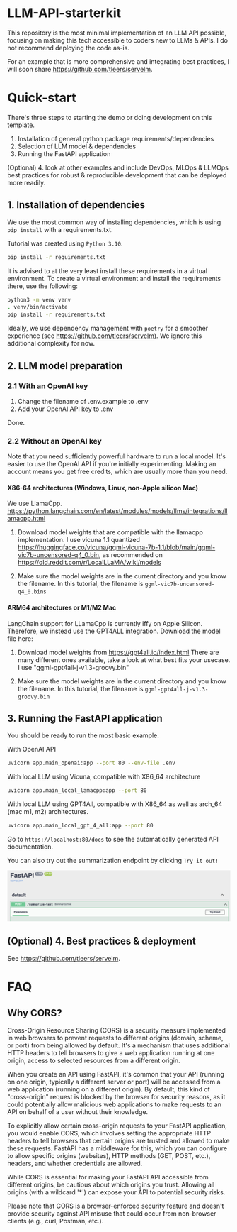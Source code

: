 # LLM-API-starterkit

This repository is the most minimal implementation of an LLM API possible, focusing on making this tech accessible to coders new to LLMs & APIs.
I do not recommend deploying the code as-is. 

For an example that is more comprehensive and integrating best practices, I will soon share https://github.com/tleers/servelm.

# Quick-start

There's three steps to starting the demo or doing development on this template.

1. Installation of general python package requirements/dependencies
2. Selection of LLM model & dependencies
3. Running the FastAPI application

(Optional) 4. look at other examples and include DevOps, MLOps & LLMOps best practices for robust & reproducible development that can be deployed more readily.

## 1. Installation of dependencies

We use the most common way of installing dependencies, which is using `pip install` with a requirements.txt.

Tutorial was created using `Python 3.10`.

```bash
pip install -r requirements.txt
```

It is advised to at the very least install these requirements in a virtual environment. To create a virtual environment and install the requirements there, use the following:
```bash
python3 -m venv venv
. venv/bin/activate
pip install -r requirements.txt
```

Ideally, we use dependency management with `poetry` for a smoother experience (see https://github.com/tleers/servelm). We ignore this additional complexity for now.

## 2. LLM model preparation

### 2.1 **With an OpenAI key**

1. Change the filename of .env.example to .env
2. Add your OpenAI API key to .env

Done.

### 2.2 **Without an OpenAI key**

Note that you need sufficiently powerful hardware to run a local model. It's easier to use the OpenAI API if you're initially experimenting. Making an account means you get free credits, which are usually more than you need.

#### **X86-64 architectures (Windows, Linux, non-Apple silicon Mac)**
We use LlamaCpp. 
https://python.langchain.com/en/latest/modules/models/llms/integrations/llamacpp.html

1. Download model weights that are compatible with the llamacpp implementation. 
I use vicuna 1.1 quantized https://huggingface.co/vicuna/ggml-vicuna-7b-1.1/blob/main/ggml-vic7b-uncensored-q4_0.bin, as recommended on https://old.reddit.com/r/LocalLLaMA/wiki/models

2. Make sure the model weights are in the current directory and you know the filename. 
In this tutorial, the filename is `ggml-vic7b-uncensored-q4_0.bins`

#### **ARM64 architectures or M1/M2 Mac**
LangChain support for LLamaCpp is currently iffy on Apple Silicon. Therefore, we instead use the GPT4ALL integration.
Download the model file here:


1. Download model weights from https://gpt4all.io/index.html
There are many different ones available, take a look at what best fits your usecase. I use
"ggml-gpt4all-j-v1.3-groovy.bin"

2. Make sure the model weights are in the current directory and you know the filename. 
In this tutorial, the filename is `ggml-gpt4all-j-v1.3-groovy.bin`


## 3. Running the FastAPI application

You should be ready to run the most basic example.

With OpenAI API
```bash
uvicorn app.main_openai:app --port 80 --env-file .env
```

With local LLM using Vicuna, compatible with X86_64 architecture
```bash
uvicorn app.main_local_lamacpp:app --port 80
```

With local LLM using GPT4All, compatible with X86_64 as well as arch_64 (mac m1, m2) architectures.
```bash
uvicorn app.main_local_gpt_4_all:app --port 80
```

Go to `https://localhost:80/docs` to see the automatically generated API documentation. 

You can also try out the summarization endpoint by clicking `Try it out!`

![Showing FastAPI with the Try it out button](docs/try_it_out.png)

## (Optional) 4. Best practices & deployment

See https://github.com/tleers/servelm.

# FAQ

## Why CORS?
Cross-Origin Resource Sharing (CORS) is a security measure implemented in web browsers to prevent requests to different origins (domain, scheme, or port) from being allowed by default. It's a mechanism that uses additional HTTP headers to tell browsers to give a web application running at one origin, access to selected resources from a different origin.

When you create an API using FastAPI, it's common that your API (running on one origin, typically a different server or port) will be accessed from a web application (running on a different origin). By default, this kind of "cross-origin" request is blocked by the browser for security reasons, as it could potentially allow malicious web applications to make requests to an API on behalf of a user without their knowledge.

To explicitly allow certain cross-origin requests to your FastAPI application, you would enable CORS, which involves setting the appropriate HTTP headers to tell browsers that certain origins are trusted and allowed to make these requests. FastAPI has a middleware for this, which you can configure to allow specific origins (websites), HTTP methods (GET, POST, etc.), headers, and whether credentials are allowed.

While CORS is essential for making your FastAPI API accessible from different origins, be cautious about which origins you trust. Allowing all origins (with a wildcard '*') can expose your API to potential security risks.

Please note that CORS is a browser-enforced security feature and doesn't provide security against API misuse that could occur from non-browser clients (e.g., curl, Postman, etc.).

